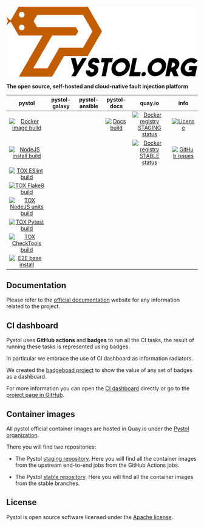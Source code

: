 ![](https://raw.githubusercontent.com/pystol/pystol-docs/master/assets/images/logo_readme.png)

**The open source, self-hosted and cloud-native fault injection platform**



| pystol  | pystol-galaxy | pystol-ansible | pystol-docs | quay.io | info |
|:-------:|:-------------:|:--------------:|:-----------:|:-------:|:----:|
| [![Docker image build](https://github.com/pystol/pystol/workflows/docker-image/badge.svg?event=push)](https://github.com/pystol/pystol/actions?workflow=docker-image) | | | [![Docs build](https://github.com/pystol/pystol-docs/workflows/jekyll-docs/badge.svg?event=push)](https://github.com/pystol/pystol-docs/actions?workflow=jekyll-docs) | [![Docker registry STAGING status](https://quay.io/repository/pystol/pystol-operator-staging/status "Docker registry STAGING status")](https://quay.io/repository/pystol/pystol-operator-staging) | [![License](https://img.shields.io/badge/License-Apache%202.0-blue.svg)](https://opensource.org/licenses/Apache-2.0) |
| [![NodeJS install build](https://github.com/pystol/pystol/workflows/nodejs-install/badge.svg?event=push)](https://github.com/pystol/pystol/actions?workflow=nodejs-install) | | | | [![Docker registry STABLE status](https://quay.io/repository/pystol/pystol-operator-stable/status "Docker registry STABLE status")](https://quay.io/repository/pystol/pystol-operator-stable) | [![GitHub issues](https://img.shields.io/github/issues/pystol/pystol)](https://github.com/pystol/pystol/issues) |
| [![TOX ESlint build](https://github.com/pystol/pystol/workflows/tox-eslint/badge.svg?event=push)](https://github.com/pystol/pystol/actions?workflow=tox-eslint) | | | | | |
| [![TOX Flake8 build](https://github.com/pystol/pystol/workflows/tox-flake/badge.svg?event=push)](https://github.com/pystol/pystol/actions?workflow=tox-flake) | | | | | |
| [![TOX NodeJS units build](https://github.com/pystol/pystol/workflows/tox-nodeunits/badge.svg?event=push)](https://github.com/pystol/pystol/actions?workflow=tox-nodeunits) | | | | | |
| [![TOX Pytest build](https://github.com/pystol/pystol/workflows/tox-pytest/badge.svg?event=push)](https://github.com/pystol/pystol/actions?workflow=tox-pytest) | | | | | |
| [![TOX CheckTools build](https://github.com/pystol/pystol/workflows/tox-checktools/badge.svg?event=push)](https://github.com/pystol/pystol/actions?workflow=tox-checktools) | | | | | |
| [![E2E base install](https://github.com/pystol/pystol/workflows/e2e-deploy-base/badge.svg?event=push)](https://github.com/pystol/pystol/actions?workflow=e2e-deploy-base) | | | | | |


## Documentation

Please refer to the [official documentation](https://docs.pystol.org)
website for any information related to the project.

## CI dashboard

Pystol uses **GitHub actions**
and **badges** to run all the CI
tasks, the result of running these
tasks is represented using badges.

In particular we embrace the use of
CI dashboard as information radiators.

We created the [badgeboad project](https://badgeboard.pystol.org)
to show the value of any set of badges as a dashboard.

For more information you can open the
[CI dashboard](https://badgeboard.pystol.org)
directly or go to the
[project page in GitHub](https://github.com/pystol/badgeboard).

## Container images

All pystol official container images are hosted in Quay.io under
the [Pystol organization](https://quay.io/organization/pystol).

There you will find two repositories:

* The Pystol [staging repository](https://quay.io/repository/pystol/pystol-operator-staging).
Here you will find all the container images from the upstream end-to-end jobs from the GitHub
Actions jobs.

* The Pystol [stable repository](https://quay.io/repository/pystol/pystol-operator-stable).
Here you will find all the container images from the stable branches.

## License

Pystol is open source software
licensed under the [Apache license](LICENSE).
